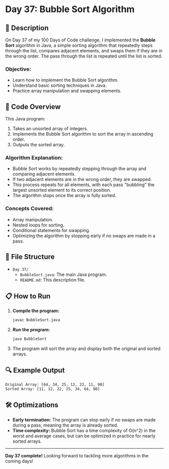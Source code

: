 # Day 37: Bubble Sort Algorithm

## 📝 Description

On Day 37 of my 100 Days of Code challenge, I implemented the **Bubble Sort** algorithm in Java, a simple sorting algorithm that repeatedly steps through the list, compares adjacent elements, and swaps them if they are in the wrong order. The pass through the list is repeated until the list is sorted.

### **Objective:**
- Learn how to implement the Bubble Sort algorithm.
- Understand basic sorting techniques in Java.
- Practice array manipulation and swapping elements.

## 🚀 Code Overview

This Java program:
1. Takes an unsorted array of integers.
2. Implements the Bubble Sort algorithm to sort the array in ascending order.
3. Outputs the sorted array.

### **Algorithm Explanation:**
- Bubble Sort works by repeatedly stepping through the array and comparing adjacent elements.
- If two adjacent elements are in the wrong order, they are swapped.
- This process repeats for all elements, with each pass "bubbling" the largest unsorted element to its correct position.
- The algorithm stops once the array is fully sorted.

### **Concepts Covered:**
- Array manipulation.
- Nested loops for sorting.
- Conditional statements for swapping.
- Optimizing the algorithm by stopping early if no swaps are made in a pass.

## 📂 File Structure
- `Day 37/`
  - `BubbleSort.java`: The main Java program.
  - `README.md`: This description file.

## 📋 How to Run
1. **Compile the program:**
   ```bash
   javac BubbleSort.java
   ```
2. **Run the program:**
   ```bash
   java BubbleSort
   ```
3. The program will sort the array and display both the original and sorted arrays.

## 🔍 Example Output

```plaintext
Original Array: [64, 34, 25, 12, 22, 11, 90]
Sorted Array: [11, 12, 22, 25, 34, 64, 90]
```

## 🛠️ Optimizations
- **Early termination:** The program can stop early if no swaps are made during a pass, meaning the array is already sorted.
- **Time complexity:** Bubble Sort has a time complexity of O(n^2) in the worst and average cases, but can be optimized in practice for nearly sorted arrays.

---

**Day 37 complete!** Looking forward to tackling more algorithms in the coming days!
